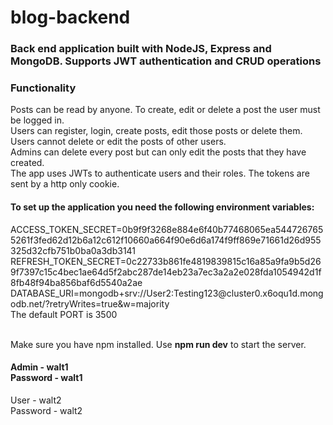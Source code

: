 # blog-backend
<h3>Back end application built with NodeJS, Express and MongoDB. Supports JWT authentication and CRUD operations</h3>

<h3>Functionality</h3>
Posts can be read by anyone. To create, edit or delete a post the user must be logged in. <br />
Users can register, login, create posts, edit those posts or delete them. <br />
Users cannot delete or edit the posts of other users. <br />
Admins can delete every post but can only edit the posts that they have created.<br />
The app uses JWTs to authenticate users and their roles. The tokens are sent by a http only cookie. <br />

<h4>To set up the application you need the following environment variables:</h4>
ACCESS_TOKEN_SECRET=0b9f9f3268e884e6f40b77468065ea5447267655261f3fed62d12b6a12c612f10660a664f90e6d6a174f9ff869e71661d26d955325d32cfb751b0ba0a3db3141 <br />
REFRESH_TOKEN_SECRET=0c22733b861fe4819839815c16a85a9fa9b5d269f7397c15c4bec1ae64d5f2abc287de14eb23a7ec3a2a2e028fda1054942d1f8fb48f94ba856baf6d5540a2ae <br />
DATABASE_URI=mongodb+srv://User2:Testing123@cluster0.x6oqu1d.mongodb.net/?retryWrites=true&w=majority <br />
The default PORT is 3500

<br />
<br />
<p>Make sure you have npm installed. Use <b>npm run dev</b> to start the server.</p>

<h4>Admin - walt1 <br />
Password - walt1</h4>
User - walt2 <br />
Password - walt2
